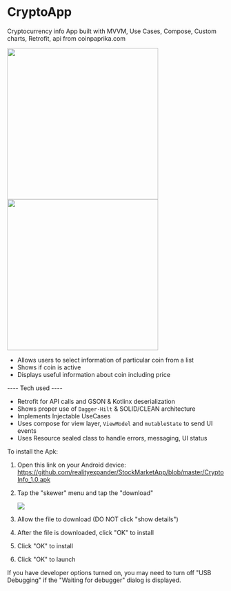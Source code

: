 # CryptoApp
Cryptocurrency info App built with MVVM, Use Cases, Compose, Custom charts, Retrofit, api from coinpaprika.com

[<img src="https://user-images.githubusercontent.com/5157474/172730193-3b276290-b6d7-4a96-8ee3-705c63f5d37b.png" width="350"/>](https://user-images.githubusercontent.com/5157474/172730193-3b276290-b6d7-4a96-8ee3-705c63f5d37b.png)
[<img src="https://user-images.githubusercontent.com/5157474/172730218-16520feb-29ce-4398-b9ab-87d9e0d07484.png" width="350"/>](https://user-images.githubusercontent.com/5157474/172730218-16520feb-29ce-4398-b9ab-87d9e0d07484.png)

- Allows users to select information of particular coin from a list
- Shows if coin is active
- Displays useful information about coin including price

---- Tech used ----
- Retrofit for API calls and GSON & Kotlinx deserialization
- Shows proper use of `Dagger-Hilt` & SOLID/CLEAN architecture
- Implements Injectable UseCases
- Uses compose for view layer, `ViewModel` and `mutableState` to send UI events
- Uses Resource sealed class to handle errors, messaging, UI status

To install the Apk:

1. Open this link on your Android device:
   https://github.com/realityexpander/StockMarketApp/blob/master/CryptoInfo_1.0.apk
2. Tap the "skewer" menu and tap the "download"

   [![](https://user-images.githubusercontent.com/5157474/147434050-57102a30-af32-46ed-a90b-d94e0c4a4f35.jpg)]()
3. Allow the file to download (DO NOT click "show details")
4. After the file is downloaded, click "OK" to install
5. Click "OK" to install
6. Click "OK" to launch

If you have developer options turned on, you may need to turn off "USB Debugging" if the "Waiting for debugger" dialog is displayed.
